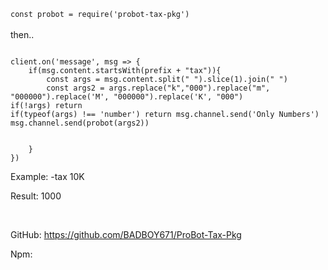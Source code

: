 `const probot = require('probot-tax-pkg')`<br><br>
then..<br>
```

client.on('message', msg => {
    if(msg.content.startsWith(prefix + "tax")){
        const args = msg.content.split(" ").slice(1).join(" ")
        const args2 = args.replace("k","000").replace("m", "000000").replace('M', "000000").replace('K', "000")
if(!args) return 
if(typeof(args) !== 'number') return msg.channel.send('Only Numbers')
msg.channel.send(probot(args2))
        

    }
})

```


Example: -tax 10K<br>

Result: 1000<br>

<br>

GitHub: https://github.com/BADBOY671/ProBot-Tax-Pkg

Npm: 
